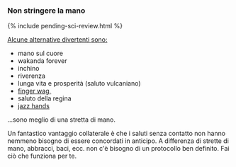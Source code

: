 ### Non stringere la mano

{% include pending-sci-review.html %}

[Alcune alternative divertenti sono:](https://twitter.com/figgyjam/status/1234659499169857536)

-   mano sul cuore
-   wakanda forever
-   inchino
-   riverenza
-   lunga vita e prosperità (saluto vulcaniano)
-   [finger wag,](https://www.facebook.com/rashiphop/videos/224963291966743/UzpfSTU1ODc3NTY4NToxMDE1NzE2NTYzODMyNTY4Ng/?q=coronavirus&epa=FILTERS&filters=eyJycF9hdXRob3IiOiJ7XCJuYW1lXCI6XCJhdXRob3JfZnJpZW5kc19mZWVkXCIsXCJhcmdzXCI6XCJcIn0ifQ%3D%3D)
-   saluto della regina
-   [jazz hands](https://www.thebroadwaybeat.com/post/cdc-urges-citizens-to-avoid-spreading-coronavirus-by-greeting-exclusively-with-jazz-hands)

...sono meglio di una stretta di mano.

Un fantastico vantaggio collaterale è che i saluti senza contatto non hanno nemmeno bisogno di essere concordati in anticipo. A differenza di strette di mano, abbracci, baci, ecc. non c'è bisogno di un protocollo ben definito. Fai ciò che funziona per te.
